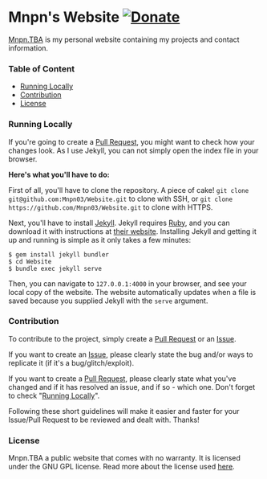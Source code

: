 # Mnpn's Website [![Donate](https://img.shields.io/badge/Donate-PayPal-blue.svg?style=flat-square)](https://paypal.me/mnpn03/)

[Mnpn.TBA](https://mnpn.TBA/) is my personal website containing my projects and contact information.

### Table of Content
- [Running Locally](#running-locally)
- [Contribution](#contribution)
- [License](#license)

### Running Locally
If you're going to create a [Pull Request](https://github.com/Mnpn03/Website/pulls), you might want to check how your changes look. As I use Jekyll, you can not simply open the index file in your browser.

**Here's what you'll have to do:**

First of all, you'll have to clone the repository. A piece of cake!
`git clone git@github.com:Mnpn03/Website.git` to clone with SSH, or
`git clone https://github.com/Mnpn03/Website.git` to clone with HTTPS.

Next, you'll have to install [Jekyll](https://jekyllrb.com/). Jekyll requires [Ruby](https://www.ruby-lang.org/en/), and you can download it with instructions at [their website](https://www.ruby-lang.org/en/). Installing Jekyll and getting it up and running is simple as it only takes a few minutes:
```
$ gem install jekyll bundler
$ cd Website
$ bundle exec jekyll serve
```
Then, you can navigate to `127.0.0.1:4000` in your browser, and see your local copy of the website.
The website automatically updates when a file is saved because you supplied Jekyll with the `serve` argument.

### Contribution
To contribute to the project, simply create a [Pull Request](https://github.com/Mnpn03/Website/pulls) or an [Issue](https://github.com/Mnpn03/Website/issues).

If you want to create an [Issue](https://github.com/Mnpn03/Website/issues), please clearly state the bug and/or ways to replicate it (if it's a bug/glitch/exploit).

If you want to create a [Pull Request](https://github.com/Mnpn03/Website/pulls), please clearly state what you've changed and if it has resolved an issue, and if so - which one. Don't forget to check "[Running Locally](#running-locally)".

Following these short guidelines will make it easier and faster for your Issue/Pull Request to be reviewed and dealt with.
Thanks!

### License
Mnpn.TBA a public website that comes with no warranty. It is licensed under the GNU GPL license. Read more about the license used [here](https://github.com/Mnpn03/Website/blob/Mnpn/LICENSE).
